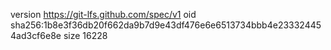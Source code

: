 version https://git-lfs.github.com/spec/v1
oid sha256:1b8e3f36db20f662da9b7d9e43df476e6e6513734bbb4e233324454ad3cf6e8e
size 16228
